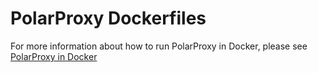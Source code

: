 # PolarProxy Dockerfiles
For more information about how to run PolarProxy in Docker, please see [PolarProxy in Docker](https://www.netresec.com/?page=Blog&month=2020-10&post=PolarProxy-in-Docker)
